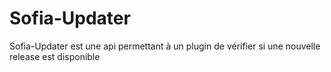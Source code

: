 # Sofia-Updater
 Sofia-Updater est une api permettant à un plugin de vérifier si une nouvelle release est disponible
